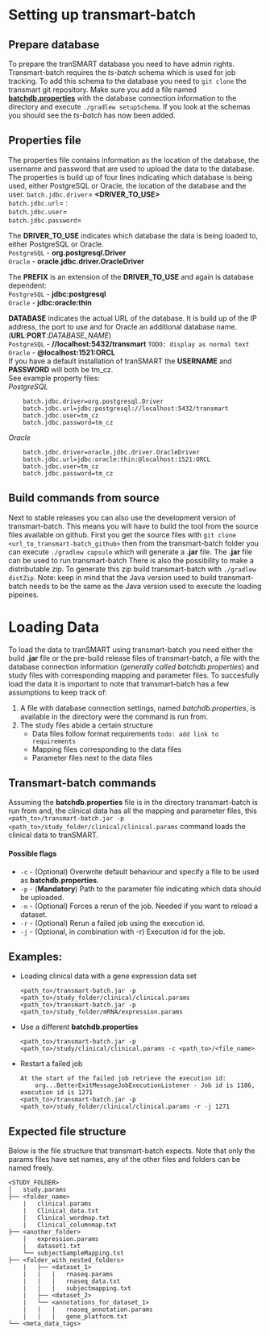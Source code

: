 # Setting up transmart-batch
## Prepare database
To prepare the tranSMART database you need to have admin rights. Transmart-batch requires the *ts-batch* schema which is used for job tracking. To add this schema to the database you need to `git clone` the transmart git repository. Make sure you add a file named [**batchdb.properties**](##properties_file) with the database connection information to the directory and execute `./gradlew setupSchema`. If you look at the schemas you should see the *ts-batch* has now been added.
## Properties file
The properties file contains information as the location of the database, the username and password that are used to upload the data to the database. The properties is build up of four lines indicating which database is being used, either PostgreSQL or Oracle, the location of the database and the user.
    `batch.jdbc.driver`= **<DRIVER_TO_USE>**  
    `batch.jdbc.url`= **<PREFIX>**:**<DATABASE>**  
    `batch.jdbc.user`= **<USERNAME>**  
    `batch.jdbc.password`= **<PASSWORD>**  

The **DRIVER_TO_USE** indicates which database the data is being loaded to, either PostgreSQL or Oracle.  
    `PostgreSQL` - **org.postgresql.Driver**  
    `Oracle` - **oracle.jdbc.driver.OracleDriver**

The **PREFIX** is an extension of the **DRIVER_TO_USE** and again is database dependent:  
    `PostgreSQL` - **jdbc:postgresql**  
    `Oracle` - **jdbc:oracle:thin**  

**DATABASE** indicates the actual URL of the database. It is build up of the IP address, the port to use and for Oracle an additional database name. (**URL**:**PORT**:*DATABASE_NAME*)  
    `PostgreSQL` - **//localhost:5432/transmart**  `TODO: display as normal text`  
    `Oracle` - **@localhost:1521:ORCL**  
If you have a default installation of tranSMART the **USERNAME** and **PASSWORD** will both be tm_cz.  
See example property files:  
*PostgreSQL*
```
    batch.jdbc.driver=org.postgresql.Driver
    batch.jdbc.url=jdbc:postgresql://localhost:5432/transmart
    batch.jdbc.user=tm_cz
    batch.jdbc.password=tm_cz
```
*Oracle*
```
    batch.jdbc.driver=oracle.jdbc.driver.OracleDriver
    batch.jdbc.url=jdbc:oracle:thin:@localhost:1521:ORCL
    batch.jdbc.user=tm_cz
    batch.jdbc.password=tm_cz
```

## Build commands from source
Next to stable releases you can also use the development version of transmart-batch. This means you will have to build the tool from the source files available on github. First you get the source files with `git clone <url_to_transmart-batch_github>` then from the transmart-batch folder you can execute `./gradlew capsule` which will generate a **.jar** file. The **.jar** file can be used to run transmart-batch
There is also the possibility to make a distributable zip. To generate this zip build transmart-batch with `./gradlew distZip`. Note: keep in mind that the Java version used to build transmart-batch needs to be the same as the Java version used to execute the loading pipeines.
# Loading Data
To load the data to tranSMART using transmart-batch you need either the build **.jar** file or the pre-build release files of transmart-batch, a file with the database connection information (*generally called batchdb.properties*) and study files with corresponding mapping and parameter files.
To succesfully load the data it is important to note that transmart-batch has a few assumptions to keep track of:
1. A file with database connection settings, named *batchdb.properties*, is available in the directory were the command is run from.
2. The study files abide a certain structure
    * Data files follow format requirements `todo: add link to requirements`
    * Mapping files corresponding to the data files
    * Parameter files next to the data files
## Transmart-batch commands
Assuming the **batchdb.properties** file is in the directory transmart-batch is run from and, the clinical data has all the mapping and parameter files, this `<path_to>/transmart-batch.jar -p <path_to>/study_folder/clinical/clinical.params` command loads the clinical data to tranSMART.
#### Possible flags
- `-c` - (Optional) Overwrite default behaviour and specify a file to be used as **batchdb.properties**.
- `-p` - (**Mandatory**) Path to the parameter file indicating which data should be uploaded.
- `-n` - (Optional) Forces a rerun of the job. Needed if you want to reload a dataset.
- `-r` - (Optional) Rerun a failed job using the execution id.
- `-j` - (Optional, in combination with -r) Execution id for the job.
## Examples:
* Loading clinical data with a gene expression data set  
    ```
    <path_to>/transmart-batch.jar -p <path_to>/study_folder/clinical/clinical.params
    <path_to>/transmart-batch.jar -p <path_to>/study_folder/mRNA/expression.params
    ```
* Use a different **batchdb.properties**
    ```
    <path_to>/transmart-batch.jar -p <path_to>/study/clinical/clinical.params -c <path_to>/<file_name>
    ```
* Restart a failed job
    ```
    At the start of the failed job retrieve the execution id:  
        org...BetterExitMessageJobExecutionListener - Job id is 1186, execution id is 1271
    <path_to>/transmart-batch.jar -p <path_to>/study_folder/clinical/clinical.params -r -j 1271
    ```
## Expected file structure
Below is the file structure that transmart-batch expects. Note that only the params files have set names, any of the other files and folders can be named freely.
```
<STUDY_FOLDER>
│   study.params
├── <folder_name>
    |   clinical.params
    |   Clinical_data.txt
    |   Clinical_wordmap.txt
    |   Clinical_columnmap.txt
├── <another_folder>
    |   expression.params
    |   dataset1.txt
    └── subjectSampleMapping.txt
├── <folder_with_nested_folders>
    |   ├── <dataset_1>
    |   |   |   rnaseq.params
    |   |   |   rnaseq_data.txt
    |   |   |   subjectmapping.txt
    |   ├── <dataset_2>
    |   └── <annotations_for_dataset_1>
    |   |   |   rnaseq_annotation.params
    |   |   |   gene_platform.txt
└── <meta_data_tags>
```
